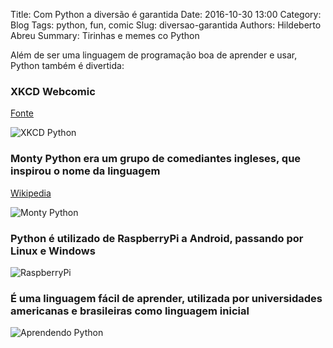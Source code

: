 Title: Com Python a diversão é garantida
Date: 2016-10-30 13:00
Category: Blog
Tags: python, fun, comic
Slug: diversao-garantida
Authors: Hildeberto Abreu
Summary: Tirinhas e memes co Python

Além de ser uma linguagem de programação boa de aprender e usar, Python também
é divertida:

### XKCD Webcomic

[Fonte](https://www.xkcd.com/353/)

![XKCD Python]({filename}/images/xkcd-python.png)

### Monty Python era um grupo de comediantes ingleses, que inspirou o nome da linguagem

[Wikipedia](https://pt.wikipedia.org/wiki/Monty_Python)

![Monty Python]({filename}/images/monty-python-flying-circus.jpg)

### Python é utilizado de RaspberryPi a Android, passando por Linux e Windows

![RaspberryPi]({filename}/images/raspberry-pi-python.jpg)

### É uma linguagem fácil de aprender, utilizada por universidades americanas e brasileiras como linguagem inicial

![Aprendendo Python]({filename}/images/suporte_567.jpg)

